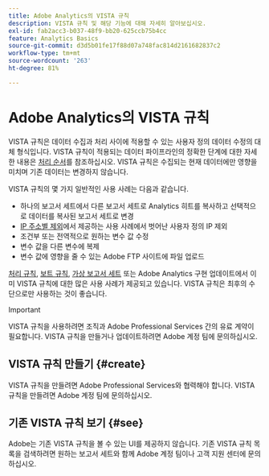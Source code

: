 ```yaml
---
title: Adobe Analytics의 VISTA 규칙
description: VISTA 규칙 및 해당 기능에 대해 자세히 알아보십시오.
exl-id: fab2acc3-b037-48f9-bb20-625ccb75b4cc
feature: Analytics Basics
source-git-commit: d3d5b01fe17f88d07a748fac814d2161682837c2
workflow-type: tm+mt
source-wordcount: '263'
ht-degree: 81%

---
```


# Adobe Analytics의 VISTA 규칙

VISTA 규칙은 데이터 수집과 처리 사이에 적용할 수 있는 사용자 정의 데이터 수정의 대체 형식입니다. VISTA 규칙이 적용되는 데이터 파이프라인의 정확한 단계에 대한 자세한 내용은 [처리 순서](processing-order.md)를 참조하십시오. VISTA 규칙은 수집되는 현재 데이터에만 영향을 미치며 기존 데이터는 변경하지 않습니다.

VISTA 규칙의 몇 가지 일반적인 사용 사례는 다음과 같습니다.

* 하나의 보고서 세트에서 다른 보고서 세트로 Analytics 히트를 복사하고 선택적으로 데이터를 복사된 보고서 세트로 변경
* [IP 주소별 제외](/help/admin/admin/exclude-ip.md)에서 제공하는 사용 사례에서 벗어난 사용자 정의 IP 제외
* 조건부 또는 전역적으로 원하는 변수 값 수정
* 변수 값을 다른 변수에 복제
* 변수 값에 영향을 줄 수 있는 Adobe FTP 사이트에 파일 업로드

[처리 규칙](/help/admin/admin/c-manage-report-suites/c-edit-report-suites/general/c-processing-rules/processing-rules.md), [보트 규칙](/help/admin/admin/c-manage-report-suites/c-edit-report-suites/general/bot-removal/bot-rules.md), [가상 보고서 세트](/help/components/vrs/vrs-about.md) 또는 Adobe Analytics 구현 업데이트에서 이미 VISTA 규칙에 대한 많은 사용 사례가 제공되고 있습니다. VISTA 규칙은 최후의 수단으로만 사용하는 것이 좋습니다.

>[!IMPORTANT]
>
>VISTA 규칙을 사용하려면 조직과 Adobe Professional Services 간의 유료 계약이 필요합니다. VISTA 규칙을 만들거나 업데이트하려면 Adobe 계정 팀에 문의하십시오.

## VISTA 규칙 만들기 {#create}

VISTA 규칙을 만들려면 Adobe Professional Services와 협력해야 합니다. VISTA 규칙을 만들려면 Adobe 계정 팀에 문의하십시오.

## 기존 VISTA 규칙 보기 {#see}

Adobe는 기존 VISTA 규칙을 볼 수 있는 UI를 제공하지 않습니다. 기존 VISTA 규칙 목록을 검색하려면 원하는 보고서 세트와 함께 Adobe 계정 팀이나 고객 지원 센터에 문의하십시오.
